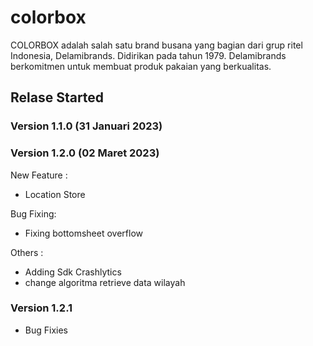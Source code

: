 # colorbox

COLORBOX adalah salah satu brand busana yang bagian dari grup ritel
Indonesia, Delamibrands. Didirikan pada tahun 1979. Delamibrands berkomitmen
untuk membuat produk pakaian yang berkualitas.

## Relase Started

### Version 1.1.0 (31 Januari 2023)

### Version 1.2.0 (02 Maret 2023)

New Feature :

- Location Store

Bug Fixing:

- Fixing bottomsheet overflow

Others :

- Adding Sdk Crashlytics
- change algoritma retrieve data wilayah

### Version 1.2.1

- Bug Fixies
